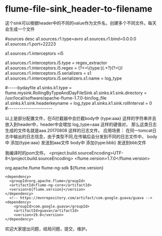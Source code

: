 # flume-file-sink_header-to-filename
这个sink可以根据header中的不同的value作为文件名，创建多个不同文件。每天会生成一个文件

#sources desc
a1.sources.r1.type=avro
a1.sources.r1.bind=0.0.0.0
a1.sources.r1.port=22223

a1.sources.r1.interceptors =i5

a1.sources.r1.interceptors.i5.type = regex_extractor
a1.sources.r1.interceptors.i5.regex = (?<=\\{type:)(.+?)(?=\\})
a1.sources.r1.interceptors.i5.serializers = s1
a1.sources.r1.interceptors.i5.serializers.s1.name = log_type

#-----bydayfile
a1.sinks.k1.type = flume.mysink.RollingByTypeAndDayFileSink
a1.sinks.k1.sink.directory =  /usr/local/software/apache-flume-1.7.0-bin/log_file
a1.sinks.k1.sink.headerkeyname = log_type
a1.sinks.k1.sink.rollInterval = 0
#-----------------------


以上是部分配置文件，在i5拦截器中会拦截body中 {type:aaa} 这样的字符串并且放入到header中，header中会增加  log_type=aaa 这样的键值对，
那么这类日志生成的文件名就是aaa.20170808 这样的日志文件。 
应用场景：
在同一tomcat日志中输出的日志信息，由于类型不同,在传输后会分发到不同的日志文件中，
 body中 添加{type:aaa} 发送到aaa文件
 body中 添加{type:bbb} 发送到bbb文件

我编译时的pom文件。
   <properties>
    <project.build.sourceEncoding>UTF-8</project.build.sourceEncoding>
    <flume.version>1.7.0</flume.version>
  </properties>

  <dependencies>
    <dependency>  
      <groupId>org.apache.flume</groupId>  
      <artifactId>flume-ng-sdk</artifactId>  
      <version>${flume.version}</version>  
    </dependency>  
  
    <dependency>  
      <groupId>org.apache.flume</groupId>  
      <artifactId>flume-ng-core</artifactId>  
      <version>${flume.version}</version>  
    </dependency>  
      <!-- https://mvnrepository.com/artifact/com.google.guava/guava -->
    <dependency>
        <groupId>com.google.guava</groupId>
        <artifactId>guava</artifactId>
        <version>19.0</version>
    </dependency>
  </dependencies>
  
  欢迎大家提出问题，结局问题，提交，维护。
